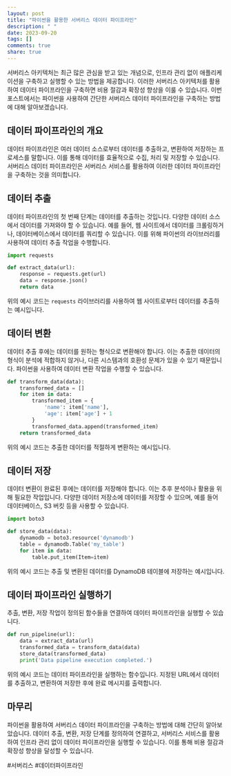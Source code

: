 ```yaml
---
layout: post
title: "파이썬을 활용한 서버리스 데이터 파이프라인"
description: " "
date: 2023-09-20
tags: []
comments: true
share: true
---
```


서버리스 아키텍처는 최근 많은 관심을 받고 있는 개념으로, 인프라 관리 없이 애플리케이션을 구축하고 실행할 수 있는 방법을 제공합니다. 이러한 서버리스 아키텍처를 활용하여 데이터 파이프라인을 구축하면 비용 절감과 확장성 향상을 이룰 수 있습니다. 이번 포스트에서는 파이썬을 사용하여 간단한 서버리스 데이터 파이프라인을 구축하는 방법에 대해 알아보겠습니다.

## 데이터 파이프라인의 개요
데이터 파이프라인은 여러 데이터 소스로부터 데이터를 추출하고, 변환하여 저장하는 프로세스를 말합니다. 이를 통해 데이터를 효율적으로 수집, 처리 및 저장할 수 있습니다. 서버리스 데이터 파이프라인은 서버리스 서비스를 활용하여 이러한 데이터 파이프라인을 구축하는 것을 의미합니다.

## 데이터 추출
데이터 파이프라인의 첫 번째 단계는 데이터를 추출하는 것입니다. 다양한 데이터 소스에서 데이터를 가져와야 할 수 있습니다. 예를 들어, 웹 사이트에서 데이터를 크롤링하거나, 데이터베이스에서 데이터를 쿼리할 수 있습니다. 이를 위해 파이썬의 라이브러리를 사용하여 데이터 추출 작업을 수행합니다.

```python
import requests

def extract_data(url):
    response = requests.get(url)
    data = response.json()
    return data
```

위의 예시 코드는 `requests` 라이브러리를 사용하여 웹 사이트로부터 데이터를 추출하는 예시입니다.

## 데이터 변환
데이터 추출 후에는 데이터를 원하는 형식으로 변환해야 합니다. 이는 추출한 데이터의 형식이 분석에 적합하지 않거나, 다른 시스템과의 호환성 문제가 있을 수 있기 때문입니다. 파이썬을 사용하여 데이터 변환 작업을 수행할 수 있습니다.

```python
def transform_data(data):
    transformed_data = []
    for item in data:
        transformed_item = {
            'name': item['name'],
            'age': item['age'] + 1
        }
        transformed_data.append(transformed_item)
    return transformed_data
```

위의 예시 코드는 추출한 데이터를 적절하게 변환하는 예시입니다.

## 데이터 저장
데이터 변환이 완료된 후에는 데이터를 저장해야 합니다. 이는 추후 분석이나 활용을 위해 필요한 작업입니다. 다양한 데이터 저장소에 데이터를 저장할 수 있으며, 예를 들어 데이터베이스, S3 버킷 등을 사용할 수 있습니다.

```python
import boto3

def store_data(data):
    dynamodb = boto3.resource('dynamodb')
    table = dynamodb.Table('my_table')
    for item in data:
        table.put_item(Item=item)
```

위의 예시 코드는 추출 및 변환된 데이터를 DynamoDB 테이블에 저장하는 예시입니다.

## 데이터 파이프라인 실행하기
추출, 변환, 저장 작업이 정의된 함수들을 연결하여 데이터 파이프라인을 실행할 수 있습니다.

```python
def run_pipeline(url):
    data = extract_data(url)
    transformed_data = transform_data(data)
    store_data(transformed_data)
    print('Data pipeline execution completed.')
```

위의 예시 코드는 데이터 파이프라인을 실행하는 함수입니다. 지정된 URL에서 데이터를 추출하고, 변환하여 저장한 후에 완료 메시지를 출력합니다.

## 마무리
파이썬을 활용하여 서버리스 데이터 파이프라인을 구축하는 방법에 대해 간단히 알아보았습니다. 데이터 추출, 변환, 저장 단계를 정의하여 연결하고, 서버리스 서비스를 활용하여 인프라 관리 없이 데이터 파이프라인을 실행할 수 있습니다. 이를 통해 비용 절감과 확장성 향상을 달성할 수 있습니다.

#서버리스 #데이터파이프라인